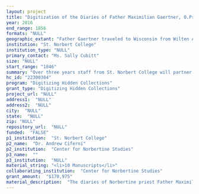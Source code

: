 ```yaml
--- 
layout: project 
title: "Digitization of the Diaries of Father Maximilian Gaertner, O.Praem"
year: 2016
end_range: 1856
formats: "NULL"
geographic_extant: "Father Gaertner traveled to Wisconsin from Wilten Abbey, in Austria. He arrived in New York, and passed through Chicago on his way to the Madison, Wisconsin area. Most of the diaries focus on his activity in the southeastern area of Wisconsin including Sac Prairie and Columbus."
institution: "St. Norbert College"
institution_type: "NULL"
primary_contact: "Ms. Sally Cubitt"
size: "NULL"
start_range: "1846"
summary: "Over three years staff from St. Norbert College will partner with the Center for Norbertine Studies and an independent translator to translate and digitize the diaries of Father Maximilian Gaertner, O.Praem. In order to enhance our understanding of mid-nineteenth century immigration, the formation of Catholic parishes in Wisconsin, the experiences of clergy in a developing landscape, and the history of both the area and of religious attitudes of the time. Father Gaertner arrived in Wisconsin in 1846, and remained until 1858. His diaries are a meticulous and invaluable record of both his travels and of his missionary work during these years. The diaries are an important primary source that is not available elsewhere. The anticipated audience for the diaries range from members of the general public with a casual interest in the period, to scholars researching the state's early history."
hc_id: "22300304"
program: "Digitizing Hidden Collections"
grant_type: "Digitizing Hidden Collections"
project_url: "NULL"
address1:  "NULL"
address2:  "NULL"
city:  "NULL"
state:  "NULL"
zip: "NULL"
repository_url:  "NULL"
funded:  "FALSE"
p1_institution:  "St. Norbert College"
p2_name:  "Dr. Andrew Ciferni"
p2_institution:  "Center for Norbertine Studies"
p3_name:  ""
p3_institution:  "NULL"
material_string: "<li>10 Manuscripts</li>"
collaborating_institution:  "Center for Norbertine Studies"
grant_amount:  "$170,975"
material_description:  "The diaries of Norbertine priest Father Maximilian Gaertner, O.Praem. are a handwritten chronicle of his experiences in Wisconsin in the mid-1800s. The diaries are annotated with charts, maps, drawings, and news clippings. The diaries are not just a documentation of daily activities, but contain Father Gaertner's thoughts and reflections on his experiences and his missionary activities in the area, and comparisons with his life back in Austria. Father Gaertner arrived in Milwaukee in October of 1846 to assist a fellow Norbertine, Father Adalbert Inama who had arrived in the area in 1845, and was instrumental in promoting the region. Father Gaertner's diaries are a meticulous and invaluable record of both his travels and of his missionary work during these years and the settlement of the area by German and Austrian immigrants. Although there are various histories of the state of Wisconsin during this time, most are politically focused and rarely document the ordinary experiences of the state's populace, especially concerning the spiritual welfare of the people and the importance of the parish community in the lives of the area's Catholic populace. There are numerous parish and diocesan histories, but they are simply records of the history of the church, while the contents of the diaries transcend these histories. The Gaertner diaries chronicle one person's insights into both the culture of the time, the religious attitudes of Father Gaertner's parishioners, and reflect on the relationships between the missionaries and the sponsoring Abbey. The translations of these diaries will provide researchers a substantial primary resource of both this time in the history of Wisconsin, and the religious attitudes and experiences in both rural and urban areas of the state."
---
```

